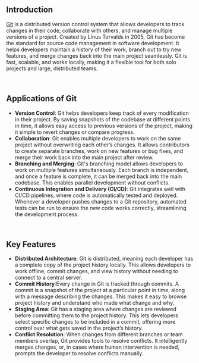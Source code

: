 ## Introduction

[Git](https://git-scm.com/) is a distributed version control system that allows developers to track changes in their code, collaborate with others, and manage multiple versions of a project. Created by Linus Torvalds in 2005, Git has become the standard for source code management in software development. It helps developers maintain a history of their work, branch out to try new features, and merge changes back into the main project seamlessly. Git is fast, scalable, and works locally, making it a flexible tool for both solo projects and large, distributed teams.

<br/>

## Applications of Git

- **Version Control**: Git helps developers keep track of every modification in their project. By saving snapshots of the codebase at different points in time, it allows easy access to previous versions of the project, making it simple to revert changes or compare progress.
- **Collaboration**: Git enables multiple developers to work on the same project without overwriting each other’s changes. It allows contributors to create separate branches, work on new features or bug fixes, and merge their work back into the main project after review.
- **Branching and Merging**: Git's branching model allows developers to work on multiple features simultaneously. Each branch is independent, and once a feature is complete, it can be merged back into the main codebase. This enables parallel development without conflicts.
- **Continuous Integration and Delivery (CI/CD)**: Git integrates well with CI/CD pipelines, where code is automatically tested and deployed. Whenever a developer pushes changes to a Git repository, automated tests can be run to ensure the new code works correctly, streamlining the development process.


<br/>

## Key Features

- **Distributed Architecture**: Git is distributed, meaning each developer has a complete copy of the project history locally. This allows developers to work offline, commit changes, and view history without needing to connect to a central server.
- **Commit History**:Every change in Git is tracked through commits. A commit is a snapshot of the project at a particular point in time, along with a message describing the changes. This makes it easy to browse project history and understand who made what change and why.
- **Staging Area**: Git has a staging area where changes are reviewed before committing them to the project history. This lets developers select specific changes to be included in a commit, offering more control over what gets saved in the project’s history.
- **Conflict Resolution**: When changes from different branches or team members overlap, Git provides tools to resolve conflicts. It intelligently merges changes, or, in cases where human intervention is needed, prompts the developer to resolve conflicts manually.
